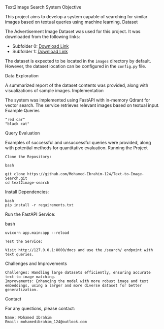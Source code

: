 Text2Image Search System
Objective

This project aims to develop a system capable of searching for similar images based on textual queries using machine
learning.
Dataset

The Advertisement Image Dataset was used for this project. It was downloaded from the following links:

- Subfolder 0: [Download Link](https://storage.googleapis.com/ads-dataset/subfolder-0.zip)
- Subfolder 1: [Download Link](https://storage.googleapis.com/ads-dataset/subfolder-1.zip)

The dataset is expected to be located in the `images` directory by default. However, the dataset location can be
configured in the `config.py` file.

Data Exploration

A summarized report of the dataset contents was provided, along with visualizations of sample images.
Implementation

The system was implemented using FastAPI with in-memory Qdrant for vector search. The service retrieves relevant images
based on textual input.
Example Queries

    "red car"
    "black cat"

Query Evaluation

Examples of successful and unsuccessful queries were provided, along with potential methods for quantitative evaluation.
Running the Project

    Clone the Repository:

    bash

    git clone https://github.com/Mohamed-Ibrahim-124/Text-to-Image-Search.git
    cd text2image-search

Install Dependencies:

    bash
    pip install -r requirements.txt

Run the FastAPI Service:

bash

    uvicorn app.main:app --reload

    Test the Service:

    Visit http://127.0.0.1:8000/docs and use the /search/ endpoint with text queries.

Challenges and Improvements

    Challenges: Handling large datasets efficiently, ensuring accurate text-to-image matching.
    Improvements: Enhancing the model with more robust image and text embeddings, using a larger and more diverse dataset for better generalization.

Contact

For any questions, please contact:

    Name: Mohamed Ibrahim
    Email: mohamedibrahim_124@outlook.com

